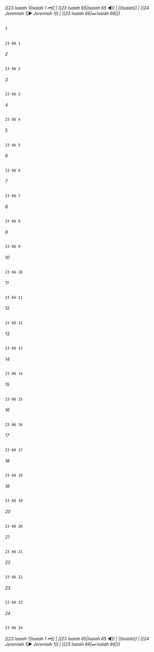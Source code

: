 
###### [[23 Isaiah 1|Isaiah 1 ⏮]] | [[23 Isaiah 65|Isaiah 65 ◀]] | [[Isaiah]] | [[24 Jeremiah 1|▶ Jeremiah 1]] | [[23 Isaiah 66|⏭ Isaiah 66|]]

###### 1
``` verse
23 66 1 
```
###### 2
``` verse
23 66 2 
```
###### 3
``` verse
23 66 3 
```
###### 4
``` verse
23 66 4 
```
###### 5
``` verse
23 66 5 
```
###### 6
``` verse
23 66 6 
```
###### 7
``` verse
23 66 7 
```
###### 8
``` verse
23 66 8 
```
###### 9
``` verse
23 66 9 
```
###### 10
``` verse
23 66 10 
```
###### 11
``` verse
23 66 11 
```
###### 12
``` verse
23 66 12 
```
###### 13
``` verse
23 66 13 
```
###### 14
``` verse
23 66 14 
```
###### 15
``` verse
23 66 15 
```
###### 16
``` verse
23 66 16 
```
###### 17
``` verse
23 66 17 
```
###### 18
``` verse
23 66 18 
```
###### 19
``` verse
23 66 19 
```
###### 20
``` verse
23 66 20 
```
###### 21
``` verse
23 66 21 
```
###### 22
``` verse
23 66 22 
```
###### 23
``` verse
23 66 23 
```
###### 24
``` verse
23 66 24 
```

###### [[23 Isaiah 1|Isaiah 1 ⏮]] | [[23 Isaiah 65|Isaiah 65 ◀]] | [[Isaiah]] | [[24 Jeremiah 1|▶ Jeremiah 1]] | [[23 Isaiah 66|⏭ Isaiah 66|]]

